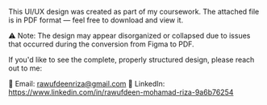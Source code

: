 This UI/UX design was created as part of my coursework. The attached file is in PDF format — feel free to download and view it.

⚠️ Note: The design may appear disorganized or collapsed due to issues that occurred during the conversion from Figma to PDF.

If you'd like to see the complete, properly structured design, please reach out to me:

📧 Email: rawufdeenriza@gmail.com
🔗 LinkedIn: https://www.linkedin.com/in/rawufdeen-mohamad-riza-9a6b76254
